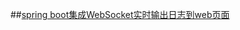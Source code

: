 ##[spring boot集成WebSocket实时输出日志到web页面](https://blog.csdn.net/ZHANGHUI3239619/article/details/78608662)

